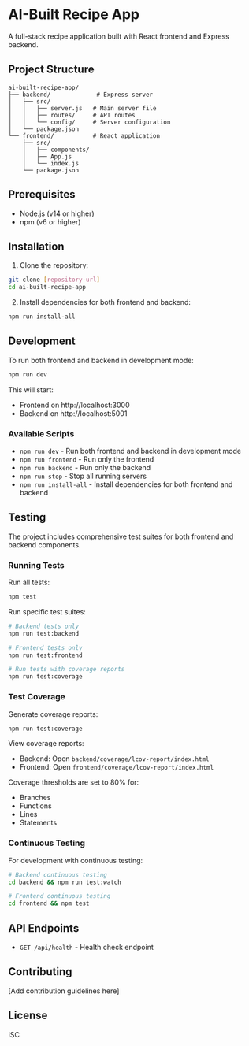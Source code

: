 # AI-Built Recipe App

A full-stack recipe application built with React frontend and Express backend.

## Project Structure

```
ai-built-recipe-app/
├── backend/             # Express server
│   ├── src/
│   │   ├── server.js   # Main server file
│   │   ├── routes/     # API routes
│   │   └── config/     # Server configuration
│   └── package.json
└── frontend/           # React application
    ├── src/
    │   ├── components/
    │   ├── App.js
    │   └── index.js
    └── package.json
```

## Prerequisites

- Node.js (v14 or higher)
- npm (v6 or higher)

## Installation

1. Clone the repository:
```bash
git clone [repository-url]
cd ai-built-recipe-app
```

2. Install dependencies for both frontend and backend:
```bash
npm run install-all
```

## Development

To run both frontend and backend in development mode:

```bash
npm run dev
```

This will start:
- Frontend on http://localhost:3000
- Backend on http://localhost:5001

### Available Scripts

- `npm run dev` - Run both frontend and backend in development mode
- `npm run frontend` - Run only the frontend
- `npm run backend` - Run only the backend
- `npm run stop` - Stop all running servers
- `npm run install-all` - Install dependencies for both frontend and backend

## Testing

The project includes comprehensive test suites for both frontend and backend components.

### Running Tests

Run all tests:
```bash
npm test
```

Run specific test suites:
```bash
# Backend tests only
npm run test:backend

# Frontend tests only
npm run test:frontend

# Run tests with coverage reports
npm run test:coverage
```

### Test Coverage

Generate coverage reports:
```bash
npm run test:coverage
```

View coverage reports:
- Backend: Open `backend/coverage/lcov-report/index.html`
- Frontend: Open `frontend/coverage/lcov-report/index.html`

Coverage thresholds are set to 80% for:
- Branches
- Functions
- Lines
- Statements

### Continuous Testing

For development with continuous testing:
```bash
# Backend continuous testing
cd backend && npm run test:watch

# Frontend continuous testing
cd frontend && npm test
```

## API Endpoints

- `GET /api/health` - Health check endpoint

## Contributing

[Add contribution guidelines here]

## License

ISC